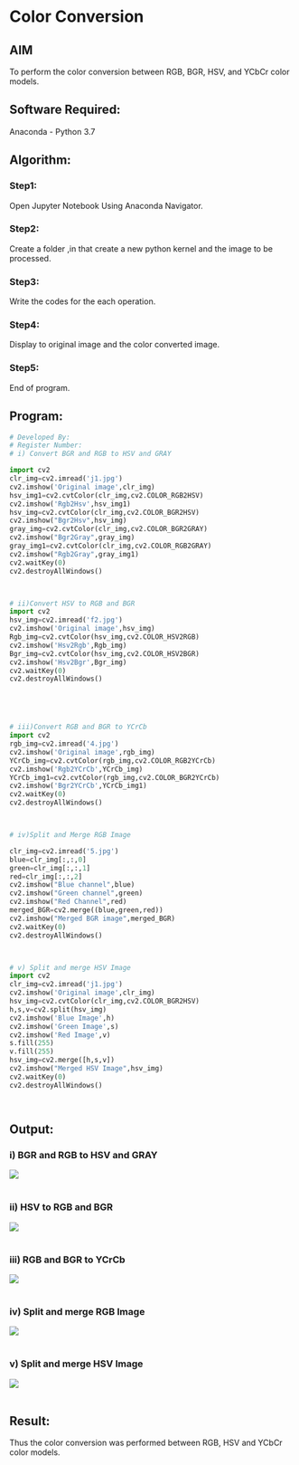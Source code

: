 # Color Conversion
## AIM
To perform the color conversion between RGB, BGR, HSV, and YCbCr color models.

## Software Required:
Anaconda - Python 3.7
## Algorithm:
### Step1:
Open Jupyter Notebook Using Anaconda Navigator.
<br>

### Step2:
Create a folder ,in that create a new python kernel and the image to be processed.
<br>

### Step3:
Write the codes for the each operation.
<br>

### Step4:
Display to original image and the color converted image.
<br>

### Step5:
End of program.
<br>

## Program:
```python
# Developed By:
# Register Number:
# i) Convert BGR and RGB to HSV and GRAY

import cv2
clr_img=cv2.imread('j1.jpg')
cv2.imshow('Original image',clr_img)
hsv_img1=cv2.cvtColor(clr_img,cv2.COLOR_RGB2HSV)
cv2.imshow('Rgb2Hsv',hsv_img1)
hsv_img=cv2.cvtColor(clr_img,cv2.COLOR_BGR2HSV)
cv2.imshow("Bgr2Hsv",hsv_img)
gray_img=cv2.cvtColor(clr_img,cv2.COLOR_BGR2GRAY)
cv2.imshow("Bgr2Gray",gray_img)
gray_img1=cv2.cvtColor(clr_img,cv2.COLOR_RGB2GRAY)
cv2.imshow("Rgb2Gray",gray_img1)
cv2.waitKey(0)
cv2.destroyAllWindows()



# ii)Convert HSV to RGB and BGR
import cv2
hsv_img=cv2.imread('f2.jpg')
cv2.imshow('Original image',hsv_img)
Rgb_img=cv2.cvtColor(hsv_img,cv2.COLOR_HSV2RGB)
cv2.imshow('Hsv2Rgb',Rgb_img)
Bgr_img=cv2.cvtColor(hsv_img,cv2.COLOR_HSV2BGR)
cv2.imshow('Hsv2Bgr',Bgr_img)
cv2.waitKey(0)
cv2.destroyAllWindows()





# iii)Convert RGB and BGR to YCrCb
import cv2
rgb_img=cv2.imread('4.jpg')
cv2.imshow('Original image',rgb_img)
YCrCb_img=cv2.cvtColor(rgb_img,cv2.COLOR_RGB2YCrCb)
cv2.imshow('Rgb2YCrCb',YCrCb_img)
YCrCb_img1=cv2.cvtColor(rgb_img,cv2.COLOR_BGR2YCrCb)
cv2.imshow('Bgr2YCrCb',YCrCb_img1)
cv2.waitKey(0)
cv2.destroyAllWindows()



# iv)Split and Merge RGB Image

clr_img=cv2.imread('5.jpg')
blue=clr_img[:,:,0]
green=clr_img[:,:,1]
red=clr_img[:,:,2]
cv2.imshow("Blue channel",blue)
cv2.imshow("Green channel",green)
cv2.imshow("Red Channel",red)
merged_BGR=cv2.merge((blue,green,red))
cv2.imshow("Merged BGR image",merged_BGR)
cv2.waitKey(0)
cv2.destroyAllWindows()



# v) Split and merge HSV Image
import cv2
clr_img=cv2.imread('j1.jpg')
cv2.imshow('Original image',clr_img)
hsv_img=cv2.cvtColor(clr_img,cv2.COLOR_BGR2HSV)
h,s,v=cv2.split(hsv_img)
cv2.imshow('Blue Image',h)
cv2.imshow('Green Image',s)
cv2.imshow('Red Image',v)
s.fill(255)
v.fill(255)
hsv_img=cv2.merge([h,s,v])
cv2.imshow("Merged HSV Image",hsv_img)
cv2.waitKey(0)
cv2.destroyAllWindows()




```
## Output:
### i) BGR and RGB to HSV and GRAY
![](./1.jpg)
<br>
<br>

### ii) HSV to RGB and BGR
![](./2.jpg)
<br>
<br>

### iii) RGB and BGR to YCrCb
![](./3.jpg)
<br>
<br>

### iv) Split and merge RGB Image
![](./4.jpg)
<br>
<br>

### v) Split and merge HSV Image
![](./5.jpg)
<br>
<br>


## Result:
Thus the color conversion was performed between RGB, HSV and YCbCr color models.
